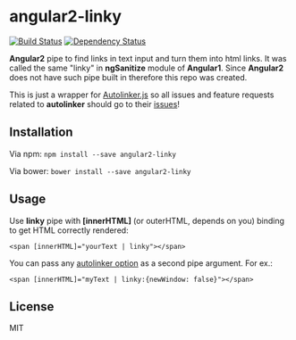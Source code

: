 # angular2-linky
[![Build Status](https://travis-ci.org/dzonatan/angular2-linky.svg?branch=master)](https://travis-ci.org/dzonatan/angular2-linky)
[![Dependency Status](https://gemnasium.com/dzonatan/angular2-linky.svg)](https://gemnasium.com/dzonatan/angular2-linky)

**Angular2** pipe to find links in text input and turn them into html links. It was called the same "linky" in **ngSanitize** module of **Angular1**. Since **Angular2** does not have such pipe built in therefore this repo was created.

This is just a wrapper for [Autolinker.js](https://github.com/gregjacobs/Autolinker.js) so all issues and feature requests related to **autolinker** should go to their [issues](https://github.com/gregjacobs/Autolinker.js/issues)!


## Installation
Via npm:
`npm install --save angular2-linky`

Via bower:
`bower install --save angular2-linky`

## Usage
Use **linky** pipe with **[innerHTML]** (or outerHTML, depends on you) binding to get HTML correctly rendered:

`<span [innerHTML]="yourText | linky"></span>`

You can pass any [autolinker option](https://github.com/gregjacobs/Autolinker.js#options) as a second pipe argument. For ex.:

`<span [innerHTML]="myText | linky:{newWindow: false}"></span>`

## License
MIT

